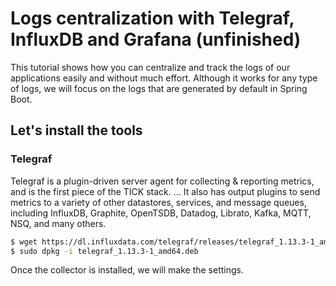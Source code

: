 # Logs centralization with Telegraf, InfluxDB and Grafana (unfinished)

This tutorial shows how you can centralize and track the logs of our applications easily and without much effort. Although it works for any type of logs, we will focus on the logs that are generated by default in Spring Boot.

## Let's install the tools

### Telegraf

Telegraf is a plugin-driven server agent for collecting & reporting metrics, and is the first piece of the TICK stack. ... It also has output plugins to send metrics to a variety of other datastores, services, and message queues, including InfluxDB, Graphite, OpenTSDB, Datadog, Librato, Kafka, MQTT, NSQ, and many others.

```bash
$ wget https://dl.influxdata.com/telegraf/releases/telegraf_1.13.3-1_amd64.deb
$ sudo dpkg -i telegraf_1.13.3-1_amd64.deb
```

Once the collector is installed, we will make the settings.